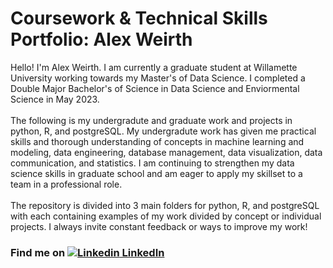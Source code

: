 # Coursework & Technical Skills Portfolio: Alex Weirth

<div>
    <p>
      Hello! I'm Alex Weirth. I am currently a graduate student at Willamette University working towards my Master's of Data Science. I completed a Double Major Bachelor's of Science in Data Science and
      Enviormental Science in May 2023.
      <br><br>
      The following is my undergradute and graduate work and projects in python, R, and postgreSQL. My undergradute work has given me practical skills and thorough
      understanding of concepts in machine learning and modeling, data engineering, database management, data visualization, data communication, and
      statistics. I am continuing to strengthen my data science skills in graduate school and am eager to apply my skillset to a team in a professional role.
      <br><br>
      The repository is divided into 3 main folders for python, R, and postgreSQL with each containing examples of my work divided by concept or individual
      projects. I always invite constant feedback or ways to improve my work!
    </p>
</div>

    
### Find me on [![Linkedin](https://i.stack.imgur.com/gVE0j.png) LinkedIn](www.linkedin.com/in/alexweirth)

